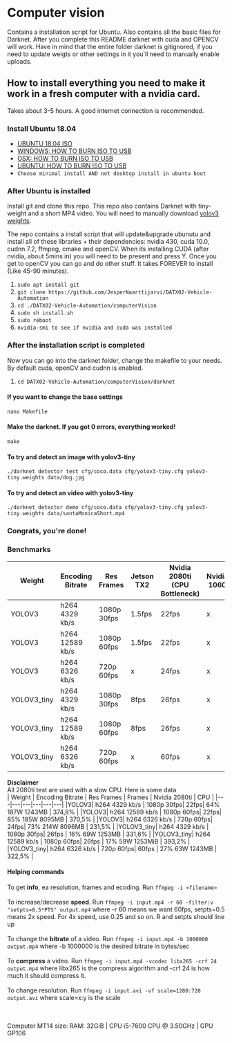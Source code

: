 # Computer vision
Contains a installation script for Ubuntu. Also contains all the basic files for Darknet. After you complete this README darknet with cuda and OPENCV will work. Have in mind that the entire folder darknet is gitignored, if you need to update weigts or other settings in it you'll need to manually enable uploads.

## How to install everything you need to make it work in a fresh computer with a nvidia card.
Takes about 3-5 hours. A good internet connection is recommended.

### Install Ubuntu 18.04
- [UBUNTU 18.04 ISO](http://releases.ubuntu.com/18.04.4/ubuntu-18.04.4-desktop-amd64.iso?_ga=2.123161739.1046437142.1583252540-1896361471.1583252540)
- [WINDOWS: HOW TO BURN ISO TO USB](https://ubuntu.com/tutorials/tutorial-create-a-usb-stick-on-windows#1-overview)
- [OSX: HOW TO BURN ISO TO USB](https://ubuntu.com/tutorials/tutorial-create-a-usb-stick-on-macos?_ga=2.223117851.1046437142.1583252540-1896361471.1583252540#1-overview)
- [UBUNTU: HOW TO BURN ISO TO USB](https://ubuntu.com/tutorials/tutorial-create-a-usb-stick-on-ubuntu?_ga=2.223117851.1046437142.1583252540-1896361471.1583252540#1-overview)
- ``Choose minimal install AND not desktop install in ubuntu boot``

### After Ubuntu is installed
Install git and clone this repo. This repo also contains Darknet with tiny-weight and a short MP4 video. You will need to manually download [yolov3 weights](https://pjreddie.com/media/files/yolov3.weights).

The repo contains a install script that will update&upgrade ubunutu and install all of these libraries + their dependencies: nvidia 430, cuda 10.0, cudnn 7.2, ffmpeg, cmake and openCV.
When its installing CUDA (after nvidia, about 5mins in) you will need to be present and press Y.
Once you get to openCV you can go and do other stuff. It takes FOREVER to install (Like 45-90 minutes).

1. ``sudo apt install git``
2. ``git clone https://github.com/JesperNaarttijarvi/DATX02-Vehicle-Automation``
3. ``cd ./DATX02-Vehicle-Automation/computerVision``
4. ``sudo sh install.sh``
5. ``sudo reboot``
6. ``nvidia-smi to see if nvidia and cuda was installed``

### After the installation script is completed
Now you can go into the darknet folder, change the makefile to your needs. By default cuda, openCV and cudnn is enabled.

1. ``cd DATX02-Vehicle-Automation/computerVision/darknet``
#### If you want to change the base settings
``nano Makefile``
#### Make the darknet. If you got 0 errors, everything worked! 
``make``
#### To try and detect an **image** with yolov3-tiny
``./darknet detector test cfg/coco.data cfg/yolov3-tiny.cfg yolov3-tiny.weights data/dog.jpg``
#### To try and detect an **video** with yolov3-tiny
``./darknet detector demo cfg/coco.data cfg/yolov3-tiny.cfg yolov3-tiny.weights data/santaMonicaShort.mp4``

### **Congrats, you're done!**


### Benchmarks
| Weight | Encoding Bitrate | Res Frames | Jetson TX2| Nvidia 2080ti (CPU Bottleneck)| Nvidia 1060 | Nvidia 980ti |
|---|---|---|---|---|---|---|
|YOLOV3| h264  4329 kb/s | 1080p 30fps|1.5fps|22fps|x|x|
|YOLOV3| h264  12589 kb/s | 1080p 60fps|1.5fps|22fps|x|x|
|YOLOV3| h264  6326 kb/s | 720p 60fps|x|24fps|x|x|
|YOLOV3_tiny| h264  4329 kb/s | 1080p 30fps|8fps|26fps|x|x|
|YOLOV3_tiny| h264 12589 kb/s | 1080p 60fps|8fps|26fps|x|x|
|YOLOV3_tiny| h264 6326 kb/s | 720p 60fps|x|60fps|x|x|

**Disclaimer** <br/>
All 2080ti test are used with a slow CPU. Here is some data <br/>
| Weight | Encoding Bitrate | Res Frames | Frames | Nvidia 2080ti | CPU |
|---|---|---|---|---|---|
|YOLOV3| h264  4329 kb/s | 1080p 30fps| 22fps| 64% 187W 1243MB | 374,8% |
|YOLOV3| h264  12589 kb/s | 1080p 60fps| 22fps| 85% 185W 8095MB | 370,5% |
|YOLOV3| h264  6326 kb/s | 720p 60fps| 24fps| 73% 214W 8096MB | 231,5% |
|YOLOV3_tiny| h264  4329 kb/s | 1080p 30fps| 26fps | 16% 69W 1253MB | 331,6% |
|YOLOV3_tiny| h264 12589 kb/s | 1080p 60fps| 26fps | 17% 59W 1253MiB | 393,2% |
|YOLOV3_tiny| h264 6326 kb/s | 720p 60fps| 60fps | 27% 63W 1243MB | 322,5% |



#### Helping commands
To get **info**, ea resolution, frames and ecoding. Run `ffmpeg -i <filename>` <br/><br/>
To increase/decrease **speed**. Run `ffmpeg -i input.mp4 -r 60 -filter:v "setpts=0.5*PTS" output.mp4` where -r 60 means we want 60fps, setpts=0.5 means 2x speed. For 4x speed, use 0.25 and so on. R and setpts should line up<br/><br/>
To change the **bitrate** of a video. Run `ffmpeg -i input.mp4 -b 1000000 output.mp4` where -b 1000000 is the desired bitrate in bytes/sec <br/><br/>
To **compress** a video. Run `ffmpeg -i input.mp4 -vcodec libx265 -crf 24 output.mp4` where libx265 is the compress algorithm and -crf 24 is how much it should compress it. <br/><br/>
To change resolution. Run `ffmpeg -i input.avi -vf scale=1280:720 output.avi` where scale=x:y is the scale <br/><br/>


<br/>
Computer MT14 size: RAM: 32GiB | CPU i5-7600 CPU @ 3.50GHz | GPU GP106
